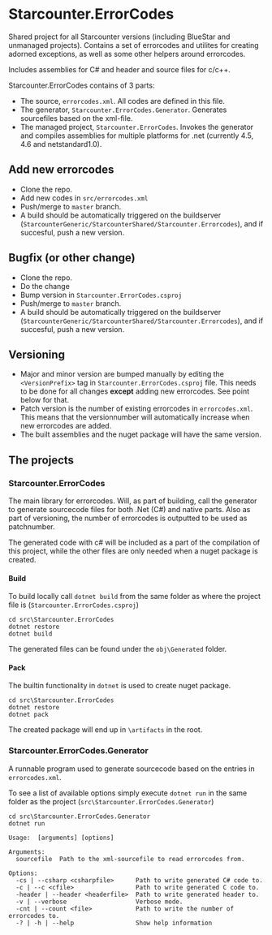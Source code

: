 # Starcounter.ErrorCodes

Shared project for all Starcounter versions (including BlueStar and unmanaged projects). Contains a set of errorcodes and utilites for creating adorned exceptions, as well as some other helpers around errorcodes.

Includes assemblies for C# and header and source files for c/c++.

Starcounter.ErrorCodes contains of 3 parts:
- The source, `errorcodes.xml`. All codes are defined in this file.
- The generator, `Starcounter.ErrorCodes.Generator`. Generates sourcefiles based on the xml-file.
- The managed project, `Starcounter.ErrorCodes`. Invokes the generator and compiles assemblies for multiple platforms for .net (currently 4.5, 4.6 and netstandard1.0).

## Add new errorcodes

- Clone the repo.
- Add new codes in `src/errorcodes.xml`
- Push/merge to `master` branch.
- A build should be automatically triggered on the buildserver (`StarcounterGeneric/StarcounterShared/Starcounter.Errorcodes`), and if succesful, push a new version.

## Bugfix (or other change)
- Clone the repo.
- Do the change
- Bump version in `Starcounter.ErrorCodes.csproj` 
- Push/merge to `master` branch.
- A build should be automatically triggered on the buildserver (`StarcounterGeneric/StarcounterShared/Starcounter.Errorcodes`), and if succesful, push a new version.

## Versioning
- Major and minor version are bumped manually by editing the `<VersionPrefix>` tag in `Starcounter.ErrorCodes.csproj` file. This needs to be done for all changes **except** adding new errorcodes. See point below for that.
- Patch version is the number of existing errorcodes in `errorcodes.xml`. This means that the versionnumber will automatically increase when new errorcodes are added.
- The built assemblies and the nuget package will have the same version.



## The projects

### Starcounter.ErrorCodes

The main library for errorcodes. Will, as part of building, call the generator to generate sourcecode files for both .Net (C#) and native parts. Also as part of versioning, the number of errorcodes is outputted to be used as patchnumber.

The generated code with c# will be included as a part of the compilation of this project, while the other files are only needed when a nuget package is created.

#### Build
To build locally call `dotnet build` from the same folder as where the project file is (`Starcounter.ErrorCodes.csproj`)

```
cd src\Starcounter.ErrorCodes
dotnet restore
dotnet build
```

The generated files can be found under the `obj\Generated` folder.

#### Pack
The builtin functionality in `dotnet` is used to create nuget package. 

```
cd src\Starcounter.ErrorCodes
dotnet restore
dotnet pack
```

The created package will end up in `\artifacts` in the root.

### Starcounter.ErrorCodes.Generator

A runnable program used to generate sourcecode based on the entries in `errorcodes.xml`.

To see a list of available options simply execute `dotnet run` in the same folder as the project (`src\Starcounter.ErrorCodes.Generator`)

```
cd src\Starcounter.ErrorCodes.Generator
dotnet run
```

```
Usage:  [arguments] [options]

Arguments:
  sourcefile  Path to the xml-sourcefile to read errorcodes from.

Options:
  -cs | --csharp <csharpfile>      Path to write generated C# code to.
  -c | --c <cfile>                 Path to write generated C code to.
  -header | --header <headerfile>  Path to write generated header to.
  -v | --verbose                   Verbose mode.
  -cnt | --count <file>            Path to write the number of errorcodes to.
  -? | -h | --help                 Show help information
```

